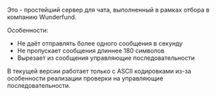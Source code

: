 Это - простейший сервер для чата, выполненный в рамках отбора в компанию Wunderfund.

Особенности:
* Не даёт отправлять более одного сообщения в секунду
* Не пропускает сообщения длиннее 180 символов
* Вырезает из сообщения управляющие последовательности

В текущей версии работает только с ASCII кодировками из-за особенности реализации проверки на управляющие последовательности.
